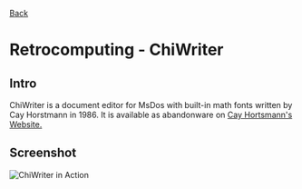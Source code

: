 [Back](../index.html) 
 
# Retrocomputing - ChiWriter

## Intro

ChiWriter is a document editor for MsDos with built-in math fonts written by Cay Horstmann in 1986. It is available as abandonware on [Cay Hortsmann's Website.](https://horstmann.com/ChiWriter/)  

## Screenshot

![ChiWriter in Action](../files/Images/chiwriter.png)